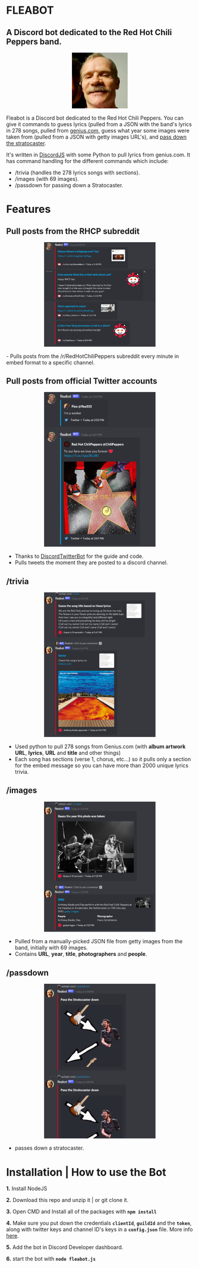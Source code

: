 # FLEABOT

## A Discord bot dedicated to the Red Hot Chili Peppers band.

<p align="center"><img src="readme/fleabot.png" alt="trivia" width="150"/></p>

Fleabot is a Discord bot dedicated to the Red Hot Chili Peppers. You can give it commands to guess lyrics (pulled from a JSON with the band's lyrics in 278 songs, pulled from [genius.com](genius.com), guess what year some images were taken from (pulled from a JSON with getty images URL's), and [pass down the stratocaster](https://knowyourmeme.com/memes/pass-the-ball-down).

It's written in [DiscordJS](https://discord.js.org/) with some Python to pull lyrics from genius.com. It has command handling for the different commands which include:

- /trivia (handles the 278 lyrics songs with sections).
- /images (with 69 images).
- /passdown for passing down a Stratocaster.

# Features

## Pull posts from the RHCP subreddit

<p align="center"><img src="readme/subreddit.png" alt="subreddit" width="300"/></p>
- Pulls posts from the /r/RedHotChiliPeppers subreddit every minute in embed format to a specific channel.

## Pull posts from official Twitter accounts

<p align="center"><img src="readme/twitterBot.png" alt="twitter" width="300"/></p>

- Thanks to [DiscordTwitterBot](https://github.com/otherwiseDE/DiscordTwitterBot) for the guide and code.
- Pulls tweets the moment they are posted to a discord channel.

## /trivia

<p align="center"><img src="readme/trivia.png" alt="trivia" width="300"/></p>

- Used python to pull 278 songs from Genius.com (with **album artwork URL**, **lyrics**, **URL** and **title** and other things)
- Each song has sections (verse 1, chorus, etc...) so it pulls only a section for the embed message so you can have more than 2000 unique lyrics trivia.

## /images

<p align="center"><img src="readme/images.png" alt="images" width="300"/></p>

- Pulled from a manually-picked JSON file from getty images from the band, initially with 69 images.
- Contains **URL**, **year**, **title**, **photographers** and **people**.

## /passdown

<p align="center"><img src="readme/passdown.png" alt="trivia" width="300"/></p>

- passes down a stratocaster.

# Installation | How to use the Bot

**1.** Install NodeJS

**2.** Download this repo and unzip it | or git clone it.

**3.** Open CMD and Install all of the packages with **`npm install`**

**4.** Make sure you put down the credentials **`clientId`**, **`guildId`** and the **`token`**, along with twitter keys and channel ID's keys in a **`config.json`** file. More info [here](https://discordjs.guide/creating-your-bot/#creating-configuration-files).

**5.** Add the bot in Discord Developer dashboard.

**6.** start the bot with **`node fleabot.js`**
